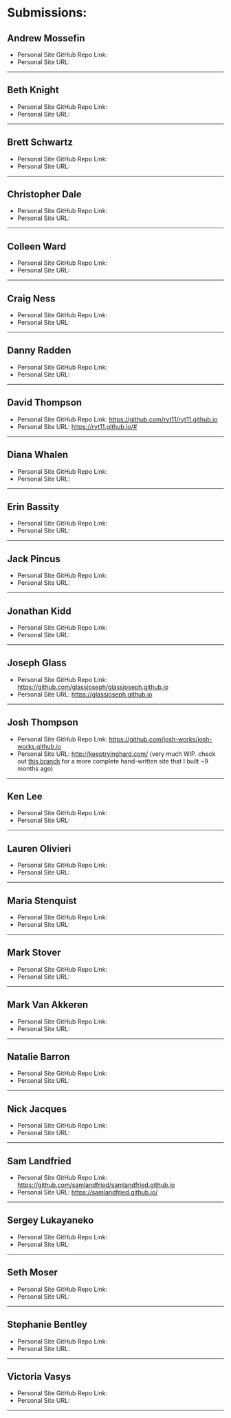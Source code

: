 # Submissions:

## Andrew Mossefin

* Personal Site GitHub Repo Link:
* Personal Site URL:

-----

## Beth Knight

* Personal Site GitHub Repo Link:
* Personal Site URL:

-----

## Brett Schwartz

* Personal Site GitHub Repo Link:
* Personal Site URL:

-----

## Christopher Dale

* Personal Site GitHub Repo Link:
* Personal Site URL:

-----

## Colleen Ward

* Personal Site GitHub Repo Link:
* Personal Site URL:

-----

## Craig Ness

* Personal Site GitHub Repo Link:
* Personal Site URL:

-----

## Danny Radden

* Personal Site GitHub Repo Link:
* Personal Site URL:

-----

## David Thompson

* Personal Site GitHub Repo Link: https://github.com/ryt11/ryt11.github.io
* Personal Site URL: https://ryt11.github.io/#

-----

## Diana Whalen

* Personal Site GitHub Repo Link:
* Personal Site URL:

-----

## Erin Bassity

* Personal Site GitHub Repo Link:
* Personal Site URL:

-----

## Jack Pincus

* Personal Site GitHub Repo Link:
* Personal Site URL:

-----

## Jonathan Kidd

* Personal Site GitHub Repo Link:
* Personal Site URL:

-----

## Joseph Glass

* Personal Site GitHub Repo Link: https://github.com/glassjoseph/glassjoseph.github.io
* Personal Site URL: https://glassjoseph.github.io

-----

## Josh Thompson

* Personal Site GitHub Repo Link: https://github.com/josh-works/josh-works.github.io
* Personal Site URL: http://keeptryinghard.com/ (very much WIP. check out [this branch](https://github.com/josh-works/josh-works.github.io/tree/completed_first_version) for a more complete hand-written site that I built ~9 months ago)

-----

## Ken Lee

* Personal Site GitHub Repo Link:
* Personal Site URL:

-----

## Lauren Olivieri

* Personal Site GitHub Repo Link:
* Personal Site URL:

-----

## Maria Stenquist

* Personal Site GitHub Repo Link:
* Personal Site URL:

-----

## Mark Stover

* Personal Site GitHub Repo Link:
* Personal Site URL:

-----

## Mark Van Akkeren

* Personal Site GitHub Repo Link:
* Personal Site URL:

-----

## Natalie Barron

* Personal Site GitHub Repo Link:
* Personal Site URL:

-----

## Nick Jacques

* Personal Site GitHub Repo Link:
* Personal Site URL:

-----

## Sam Landfried

* Personal Site GitHub Repo Link: https://github.com/samlandfried/samlandfried.github.io
* Personal Site URL: https://samlandfried.github.io/

-----

## Sergey Lukayaneko

* Personal Site GitHub Repo Link:
* Personal Site URL:

-----

## Seth Moser

* Personal Site GitHub Repo Link:
* Personal Site URL:

-----

## Stephanie Bentley

* Personal Site GitHub Repo Link:
* Personal Site URL:

-----

## Victoria Vasys

* Personal Site GitHub Repo Link:
* Personal Site URL:

-----
